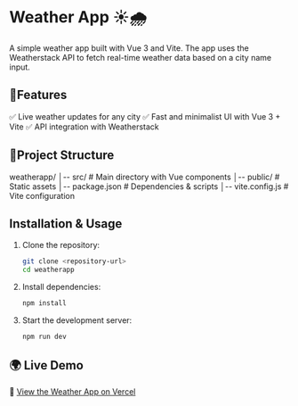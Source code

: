# Weather App ☀️🌧️

A simple weather app built with Vue 3 and Vite. The app uses the Weatherstack API to fetch real-time weather data based on a city name input.

## 🌿Features
✅ Live weather updates for any city
✅ Fast and minimalist UI with Vue 3 + Vite
✅ API integration with Weatherstack

## 📂Project Structure

weatherapp/
│-- src/ # Main directory with Vue components
│-- public/ # Static assets
│-- package.json # Dependencies & scripts
│-- vite.config.js # Vite configuration

## Installation & Usage

1. Clone the repository:
    ```sh
    git clone <repository-url>
    cd weatherapp
    ```
2. Install dependencies:
    ```sh
    npm install
    ```
3. Start the development server:
    ```sh
    npm run dev
    ```

## 🌍 Live Demo
🔗 [View the Weather App on Vercel](https://vercel.com/hamza-alahmads-projects/weather-app)
